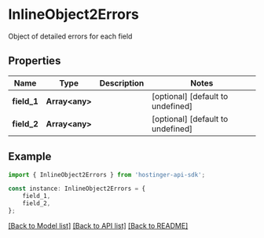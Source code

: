 # InlineObject2Errors

Object of detailed errors for each field

## Properties

Name | Type | Description | Notes
------------ | ------------- | ------------- | -------------
**field_1** | **Array&lt;any&gt;** |  | [optional] [default to undefined]
**field_2** | **Array&lt;any&gt;** |  | [optional] [default to undefined]

## Example

```typescript
import { InlineObject2Errors } from 'hostinger-api-sdk';

const instance: InlineObject2Errors = {
    field_1,
    field_2,
};
```

[[Back to Model list]](../README.md#documentation-for-models) [[Back to API list]](../README.md#documentation-for-api-endpoints) [[Back to README]](../README.md)
